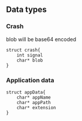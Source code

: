 ## Data types

### Crash

blob will be base64 encoded
```
struct crash{
    int signal
    char* blob
}
```

### Application data

```
struct appData{
    char* appName
    char* appPath
    char* extension
}
```